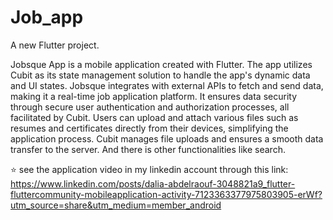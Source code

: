 # Job_app

A new Flutter project.

Jobsque App is a mobile application created with Flutter. The app utilizes Cubit as its state management solution to handle the app's dynamic data and UI states. Jobsque integrates with external APIs to fetch and send data, making it a real-time job application platform. It ensures data security through secure user authentication and authorization processes, all facilitated by Cubit. Users can upload and attach various files such as resumes and certificates directly from their devices, simplifying the application process. Cubit manages file uploads and ensures a smooth data transfer to the server. And there is other functionalities like search.

⭐ see the application video in my linkedin account through this link:
https://www.linkedin.com/posts/dalia-abdelraouf-3048821a9_flutter-fluttercommunity-mobileapplication-activity-7123363377975803905-erWf?utm_source=share&utm_medium=member_android
